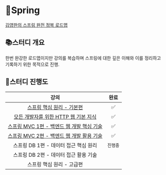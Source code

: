 # 🍃Spring
[김영한의 스프링 완전 정복 로드맵](https://www.inflearn.com/roadmaps/373#c325630)

## 📚스터디 개요
한번 완강한 로드맵이지만 강의를 복습하며 스프링에 대한 깊은 이해와 이를 정리하고 기록하기 위한 목적으로 진행.

## 📝스터디 진행도
<div align=center> 
    
| 강의  |완료|
|:---:|:---:|
| [스프링 핵심 원리 - 기본편](https://github.com/woohyeonjoe/Spring/tree/main/%EC%8A%A4%ED%94%84%EB%A7%81%20%ED%95%B5%EC%8B%AC%20%EC%9B%90%EB%A6%AC%20-%20%EA%B8%B0%EB%B3%B8%ED%8E%B8) |✅|
| [모든 개발자를 위한 HTTP 웹 기본 지식](https://github.com/woohyeonjoe/Spring/tree/main/%EB%AA%A8%EB%93%A0%20%EA%B0%9C%EB%B0%9C%EC%9E%90%EB%A5%BC%20%EC%9C%84%ED%95%9C%20HTTP%20%EC%9B%B9%20%EA%B8%B0%EB%B3%B8%20%EC%A7%80%EC%8B%9D) |✅|
| [스프링 MVC 1편 - 백엔드 웹 개발 핵심 기술](https://github.com/woohyeonjoe/Spring/tree/main/%EC%8A%A4%ED%94%84%EB%A7%81%20MVC%201%ED%8E%B8%20-%20%EB%B0%B1%EC%97%94%EB%93%9C%20%EC%9B%B9%20%EA%B0%9C%EB%B0%9C%20%ED%95%B5%EC%8B%AC%20%EA%B8%B0%EC%88%A0) |✅|
| [스프링 MVC 2편 - 백엔드 웹 개발 활용 기술](https://github.com/woohyeonjoe/Spring/tree/main/%EC%8A%A4%ED%94%84%EB%A7%81%20MVC%202%ED%8E%B8%20-%20%EB%B0%B1%EC%97%94%EB%93%9C%20%EC%9B%B9%20%EA%B0%9C%EB%B0%9C%20%ED%99%9C%EC%9A%A9%20%EA%B8%B0%EC%88%A0) |✅|
| 스프링 DB 1편 - 데이터 접근 핵심 원리 |`진행중`|
| 스프링 DB 2편 - 데이터 접근 활용 기술 ||
| 스프링 핵심 원리 - 고급편 ||

